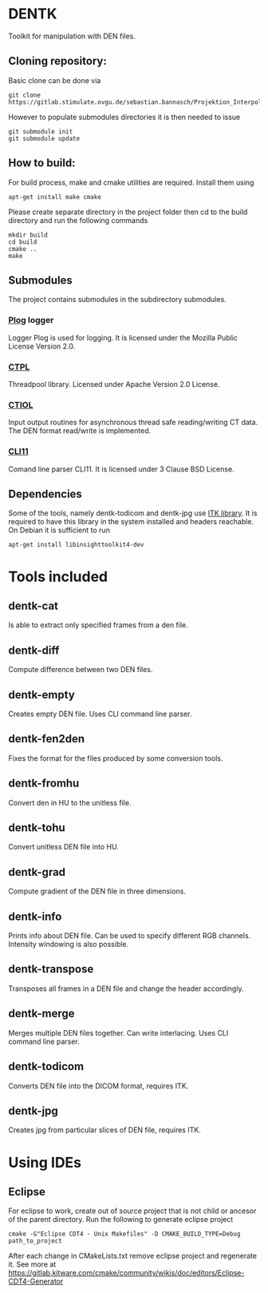 # DENTK
Toolkit for manipulation with DEN files.

## Cloning repository:
Basic clone can be done via
```
git clone https://gitlab.stimulate.ovgu.de/sebastian.bannasch/Projektion_Interpolation.git
```
However to populate submodules directories it is then needed to issue
```
git submodule init
git submodule update
```

## How to build:
For build process, make and cmake utilities are required. Install them using
```
apt-get install make cmake
```

Please create separate directory in the project folder then cd to the build directory and run the following commands
```
mkdir build
cd build
cmake ..
make
```

## Submodules
The project contains submodules in the subdirectory submodules. 

### [Plog](https://github.com/SergiusTheBest/plog) logger

Logger Plog is used for logging. It is licensed under the Mozilla Public License Version 2.0.

### [CTPL](https://github.com/vit-vit/ctpl)

Threadpool library. Licensed under Apache Version 2.0 License.

### [CTIOL](ssh://git@gitlab.stimulate.ovgu.de:2200/vojtech.kulvait/CTIOL.git)

Input output routines for asynchronous thread safe reading/writing CT data. The DEN format read/write is implemented.

### [CLI11](https://github.com/CLIUtils/CLI11)

Comand line parser CLI11. It is licensed under 3 Clause BSD License.


## Dependencies
Some of the tools, namely dentk-todicom and dentk-jpg use [ITK library](https://itk.org/Doxygen410/html/index.html). It is required to have this library in the system installed and headers reachable. On Debian it is sufficient to run

```
apt-get install libinsighttoolkit4-dev
```
# Tools included

## dentk-cat 
Is able to extract only specified frames from a den file.

## dentk-diff
Compute difference between two DEN files.

## dentk-empty
Creates empty DEN file. Uses CLI command line parser.

## dentk-fen2den
Fixes the format for the files produced by some conversion tools.

## dentk-fromhu
Convert den in HU to the unitless file.

## dentk-tohu
Convert unitless DEN file into HU.

## dentk-grad
Compute gradient of the DEN file in three dimensions.

## dentk-info
Prints info about DEN file. Can be used to specify different RGB channels. Intensity windowing is also possible.

## dentk-transpose
Transposes all frames in a DEN file and change the header accordingly.

## dentk-merge
Merges multiple DEN files together. Can write interlacing. Uses CLI command line parser.

## dentk-todicom
Converts DEN file into the DICOM format, requires ITK.

## dentk-jpg
Creates jpg from particular slices of DEN file, requires ITK.

# Using IDEs

## Eclipse
For eclipse to work, create out of source project that is not child or ancesor of the parent directory.
Run the following to generate eclipse project
```
cmake -G"Eclipse CDT4 - Unix Makefiles" -D CMAKE_BUILD_TYPE=Debug path_to_project
```
After each change in CMakeLists.txt remove eclipse project and regenerate it.
See more at https://gitlab.kitware.com/cmake/community/wikis/doc/editors/Eclipse-CDT4-Generator
